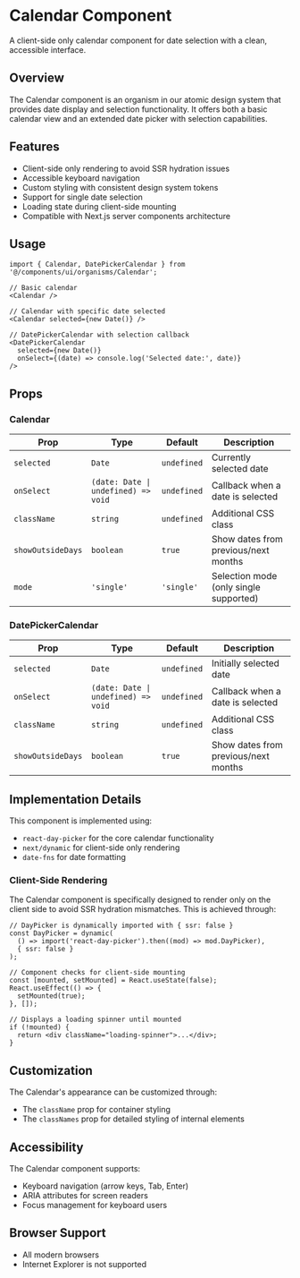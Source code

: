 # Calendar Component

A client-side only calendar component for date selection with a clean, accessible interface.

## Overview

The Calendar component is an organism in our atomic design system that provides date display and selection functionality. It offers both a basic calendar view and an extended date picker with selection capabilities.

## Features

- Client-side only rendering to avoid SSR hydration issues
- Accessible keyboard navigation
- Custom styling with consistent design system tokens
- Support for single date selection
- Loading state during client-side mounting
- Compatible with Next.js server components architecture

## Usage

```tsx
import { Calendar, DatePickerCalendar } from '@/components/ui/organisms/Calendar';

// Basic calendar
<Calendar />

// Calendar with specific date selected
<Calendar selected={new Date()} />

// DatePickerCalendar with selection callback
<DatePickerCalendar 
  selected={new Date()}
  onSelect={(date) => console.log('Selected date:', date)}
/>
```

## Props

### Calendar

| Prop | Type | Default | Description |
|------|------|---------|-------------|
| `selected` | `Date` | `undefined` | Currently selected date |
| `onSelect` | `(date: Date \| undefined) => void` | `undefined` | Callback when a date is selected |
| `className` | `string` | `undefined` | Additional CSS class |
| `showOutsideDays` | `boolean` | `true` | Show dates from previous/next months |
| `mode` | `'single'` | `'single'` | Selection mode (only single supported) |

### DatePickerCalendar

| Prop | Type | Default | Description |
|------|------|---------|-------------|
| `selected` | `Date` | `undefined` | Initially selected date |
| `onSelect` | `(date: Date \| undefined) => void` | `undefined` | Callback when a date is selected |
| `className` | `string` | `undefined` | Additional CSS class |
| `showOutsideDays` | `boolean` | `true` | Show dates from previous/next months |

## Implementation Details

This component is implemented using:
- `react-day-picker` for the core calendar functionality
- `next/dynamic` for client-side only rendering
- `date-fns` for date formatting

### Client-Side Rendering

The Calendar component is specifically designed to render only on the client side to avoid SSR hydration mismatches. This is achieved through:

```tsx
// DayPicker is dynamically imported with { ssr: false }
const DayPicker = dynamic(
  () => import('react-day-picker').then((mod) => mod.DayPicker),
  { ssr: false }
);

// Component checks for client-side mounting
const [mounted, setMounted] = React.useState(false);
React.useEffect(() => {
  setMounted(true);
}, []);

// Displays a loading spinner until mounted
if (!mounted) {
  return <div className="loading-spinner">...</div>;
}
```

## Customization

The Calendar's appearance can be customized through:
- The `className` prop for container styling
- The `classNames` prop for detailed styling of internal elements

## Accessibility

The Calendar component supports:
- Keyboard navigation (arrow keys, Tab, Enter)
- ARIA attributes for screen readers
- Focus management for keyboard users

## Browser Support

- All modern browsers
- Internet Explorer is not supported 